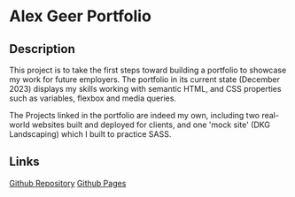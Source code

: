 # Alex Geer Portfolio 
## Description
This project is to take the first steps toward building a portfolio to showcase my work for future employers. The portfolio in its current state (December 2023) displays my skills working with semantic HTML, and CSS properties such as variables, flexbox and media queries.

The Projects linked in the portfolio are indeed my own, including two real-world websites built and deployed for clients, and one 'mock site' (DKG Landscaping) which I built to practice SASS.

## Links
[Github Repository](https://github.com/ag-bootcamp-umn/alex-geer-portfolio)
[Github Pages](https://ag-bootcamp-umn.github.io/alex-geer-portfolio/)